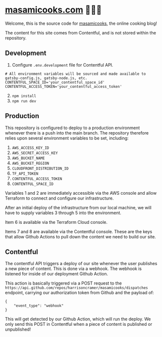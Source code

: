 # <a href="https://www.masamicooks.com">masamicooks.com</a> 🍱🍜🍲

Welcome, this is the source code for <a href="masamicooks.com">masamicooks</a>, the online cooking blog!

The content for this site comes from Contentful, and is not stored within the repository.

## Development

1. Configure `.env.development` file for Contentful API.
```
# All environment variables will be sourced and made available to gatsby-config.js, gatsby-node.js, etc.
CONTENTFUL_SPACE_ID='your_contentful_space_id'
CONTENTFUL_ACCESS_TOKEN='your_contentful_access_token'
```

2. `npm install`
3. `npm run dev`

## Production

This repository is configured to deploy to a production environment whenever there is a push into the main branch. The repository therefore relies upon several environment variables to be set, including:

1. `AWS_ACCESS_KEY_ID`
2. `AWS_SECRET_ACCESS_KEY`
3. `AWS_BUCKET_NAME`
4. `AWS_BUCKET_REGION`
5. `CLOUDFRONT_DISTRIBUTION_ID`
6. `TF_API_TOKEN`
7. `CONTENTFUL_ACCESS_TOKEN`
8. `CONTENTFUL_SPACE_ID`

Variables 1 and 2 are immediately accessible via the AWS console and allow Terraform to connect and configure our infrastructure.

After an initial deploy of the infrastructure from our local machine, we will have to supply variables 3 through 5 into the environment.

Item 6 is available via the Terraform Cloud console.

Items 7 and 8 are available via the Contentful console. These are the keys that allow Github Actions to pull down the content we need to build our site.

## Contentful

The contentful API triggers a deploy of our site whenever the user publishes a new piece of content. This is done via a webhook. The webhook is listened for inside of our deployment Github Action.

This action is basically triggered via a POST request to the `https://api.github.com/repos/harrisoncramer/masamicooks/dispatches` endpoint, carrying our authorization token from Github and the payload of:

```
{
    "event_type": "webhook"
}
```

This will get detected by our Github Action, which will run the deploy. We only send this POST in Contentful when a piece of content is published or unpublished!
